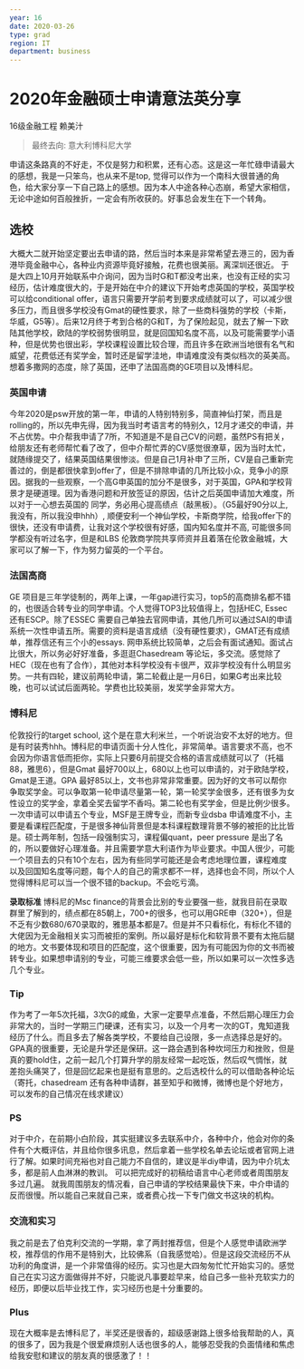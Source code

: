 ```yaml
---
year: 16
date: 2020-03-26
type: grad
region: IT
department: business
---
```


# 2020年金融硕士申请意法英分享

16级金融工程 赖美汁

> 最终去向: 意大利博科尼大学

申请这条路真的不好走，不仅是努力和积累，还有心态。这是这一年忙碌申请最大的感想，我是一只笨鸟，也从来不是top, 觉得可以作为一个南科大很普通的角色，给大家分享一下自己路上的感想。因为本人中途各种心态崩，希望大家相信，无论中途如何百般挫折，一定会有所收获的。好事总会发生在下一个转角。

## 选校

大概大二就开始坚定要出去申请的路，然后当时本来是非常希望去港三的，因为香港毕竟金融中心，各种业内资源毕竟好接触，花费也很美丽。离深圳还很近。 于是大四上10月开始联系中介询问，因为当时G和T都没考出来，也没有正经的实习经历，估计难度很大的，于是开始在中介的建议下开始考虑英国的学校，英国学校可以给conditional offer，语言只需要开学前考到要求成绩就可以了，可以减少很多压力，而且很多学校没有Gmat的硬性要求，除了一些商科强势的学校（卡斯，华威，G5等）。后来12月终于考到合格的G和T，为了保险起见，就去了解一下欧陆其他学校，欧陆的学校弱势很明显，就是回国知名度不高，以及可能需要学小语种，但是优势也很出彩，学校课程设置比较合理，而且许多在欧洲当地很有名气和威望，花费低还有奖学金，暂时还是留学洼地，申请难度没有类似档次的英美高。想着多撒网的态度，除了英国，还申了法国高商的GE项目以及博科尼。

### 英国申请

今年2020是psw开放的第一年，申请的人特别特别多，简直神仙打架，而且是rolling的，所以先申先得，因为我当时考语言考的特别久，12月才递交的申请，并不占优势。中介帮我申请了7所，不知道是不是自己CV的问题，虽然PS有把关，给朋友还有老师帮忙看了改了，但中介帮忙弄的CV感觉很潦草，因为当时太忙，就随缘提交了，结果英国结果很惨淡。但是自己1月补申了三所，CV是自己重新完善过的，倒是都很快拿到offer了，但是不排除申请的几所比较小众，竞争小的原因。据我的一些观察，一个高G申英国的加分不是很多，对于英国，GPA和学校背景才是硬道理。因为香港问题和开放签证的原因，估计之后英国申请加大难度，所以对于一心想去英国的 同学，务必用心提高绩点（敲黑板）。（G5最好90分以上, 我没有，所以我没申hhh）, 顺便安利一个神仙学校，卡斯商学院，给我offer下的很快，还没有申请费，让我对这个学校很有好感，国内知名度并不高, 可能很多同学都没有听过名字，但是和LBS 伦敦商学院共享师资并且着落在伦敦金融城，大家可以了解一下，作为努力留英的一个平台。

### 法国高商

GE 项目是三年学徒制的，两年上课，一年gap进行实习，top5的高商排名都不错的，也很适合转专业的同学申请。个人觉得TOP3比较值得上，包括HEC, Essec 还有ESCP。除了ESSEC 需要自己单独去官网申请，其他几所可以通过SAI的申请系统一次性申请五所。需要的资料是语言成绩（没有硬性要求），GMAT还有成绩单，推荐信还有三个小的essays. 网申系统比较简单，之后会有面试通知。面试占比很大，所以务必好好准备，多逛逛Chasedream 等论坛，多交流。感觉除了HEC（现在也有了合作），其他对本科学校没有卡很严，双非学校没有什么明显劣势。一共有四轮，建议前两轮申请，第二轮截止是一月6日，如果G考出来比较晚，也可以试试后面两轮。学费也比较美丽，发奖学金非常大方。

### 博科尼

伦敦投行的target school, 这个是在意大利米兰，一个听说治安不太好的地方。但是有时装秀hhh。博科尼的申请页面十分人性化，非常简单。语言要求不高，也不会因为你语言低而拒你，实际上只要6月前提交合格的语言成绩就可以了（托福88，雅思6），但是Gmat 最好700以上，680以上也可以申请的，对于欧陆学校，Gmat是王道。GPA 最好85以上，文书也非常非常重要。因为好的文书可以帮你争取奖学金。可以争取第一轮申请尽量第一轮，第一轮奖学金很多，还有很多为女性设立的奖学金，拿着全奖去留学不香吗。第二轮也有奖学金，但是比例少很多。一次申请可以申请五个专业，MSF是王牌专业，而新专业dsba 申请难度不小，主要是看课程匹配度，于是很多神仙背景但是本科课程数理背景不够的被拒的比比皆是。硕士两年制，包括一段强制实习，课程偏quant，peer pressure 是出了名的，所以要做好心理准备。并且需要学意大利语作为毕业要求。中国人很少，可能一个项目去的只有10个左右，因为有些同学可能还是会考虑地理位置，课程难度以及回国知名度等问题，每个人的自己的需求都不一样，选择也会不同，所以个人觉得博科尼可以当一个很不错的backup。不会吃亏滴。

**录取标准**
博科尼的Msc finance的背景会比别的专业要强一些，就我目前在录取群里了解到的，绩点都在85朝上，700+的很多，也可以用GRE申（320+），但是不乏有少数680/670录取的，雅思基本都是7。但是并不只看标化，有标化不错的大佬因为无金融相关实习而被拒的案例。所以最好是标化和软背景不要有太拖后腿的地方。文书要体现和项目的匹配度，这个很重要，因为有可能因为你的文书而被转专业。如果想申请别的专业，可能三维要求会低一些，所以如果可以一次性多选几个专业。

### Tip

作为考了一年5次托福，3次G的咸鱼，大家一定要早点准备，不然后期心理压力会非常大的，当时一学期三门硬课，还有实习，以及一个月考一次的GT，鬼知道我经历了什么。而且多去了解各类学校，不要给自己设限，多一点选择总是好的。GPA真的很重要，无论是升学还是保研。这一路会遇到各种坎坷压力和挫败，但是真的要hold住，之前一起几个打算升学的朋友经常一起吃饭，然后叹气惆怅，就差抱头痛哭了，但是回忆起来也是挺有意思的。之后选校什么的可以借助各种论坛（寄托，chasedream 还有各种申请群，甚至知乎和微博，微博也是个好地方，可以发布的自己情况在线求建议）

### PS

对于中介，在前期小白阶段，其实挺建议多去联系中介，各种中介，他会对你的条件有个大概评估，并且给你很多讯息，然后拿着一些学校名单去论坛或者官网上进行了解。如果时间充裕也对自己能力不自信的，建议是半diy申请，因为中介坑太多，都是前人血淋淋的教训。 可以把完成好的初稿给语言中心老师或者周围朋友多过几遍。 就我周围朋友的情况看，自己申请的学校结果最快下来，中介申请的反而很慢。所以能自己来就自己来，或者费心找一下专门做文书这块的机构。

### 交流和实习

我之前是去了伯克利交流的一学期，拿了两封推荐信，但是个人感觉申请欧洲学校，推荐信的作用不是特别大，比较佛系（自我感觉哈）。但是这段交流经历不从功利的角度讲，是一个非常值得的经历。实习也是大四匆匆忙忙开始实习的。感觉自己在实习这方面做得并不好，只能说凡事要趁早来，给自己多一些补充软实力的经历，即便以后毕业找工作，实习经历也是十分重要的。

### Plus

现在大概率是去博科尼了，半奖还是很香的，超级感谢路上很多给我帮助的人，真的很多了，因为我是个很爱麻烦别人话也很多的人，能够忍受我的负面情绪和焦虑给我安慰和建议的朋友真的很感激了！！
